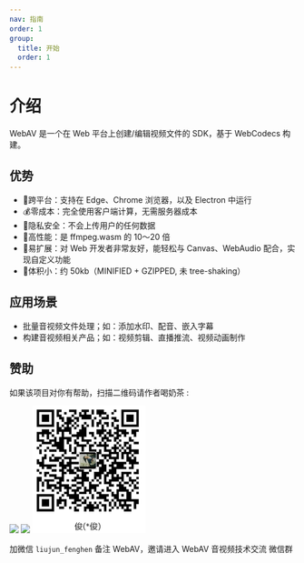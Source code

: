 ```yaml
---
nav: 指南
order: 1
group:
  title: 开始
  order: 1
---
```


# 介绍

WebAV 是一个在 Web 平台上创建/编辑视频文件的 SDK，基于 WebCodecs 构建。

## 优势

- 📱跨平台：支持在 Edge、Chrome 浏览器，以及 Electron 中运行
- 💰零成本：完全使用客户端计算，无需服务器成本
- 🔏隐私安全：不会上传用户的任何数据
- 🚀高性能：是 ffmpeg.wasm 的 10～20 倍
- 🍳易扩展：对 Web 开发者非常友好，能轻松与 Canvas、WebAudio 配合，实现自定义功能
- 🤏体积小：约 50kb（MINIFIED + GZIPPED, 未 tree-shaking）

## 应用场景

- 批量音视频文件处理；如：添加水印、配音、嵌入字幕
- 构建音视频相关产品；如：视频剪辑、直播推流、视频动画制作

## 赞助

如果该项目对你有帮助，扫描二维码请作者喝奶茶 :

<img src="https://github.com/bilibili/WebAV/assets/3307051/4b25836a-3f85-4160-b0bf-6c8360fad9a4" width=200 />
<img src="https://github.com/bilibili/WebAV/assets/3307051/b0d8ff07-71c9-46c1-af33-019420d17c06" width=200 />
<img src="../../public/img/alipay-qcode.png" width="200" alt="支付宝" />

加微信 `liujun_fenghen` 备注 WebAV，邀请进入 WebAV 音视频技术交流 微信群
